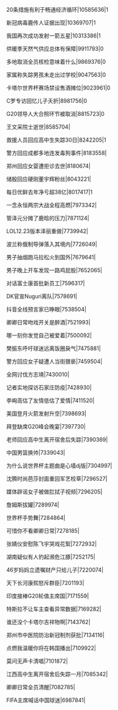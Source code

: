 20条措施有利于畅通经济循环|10585636|1

新冠病毒鹿传人证据出现|10369707|1

我国再次成功发射一箭五星|10313386|1

供暖季天然气供应总体有保障|9911793|0

多地取消全员核检意味着什么|9869376|0

家属称失踪男孩未走出过学校|9047563|0

卡塔尔世界杯赛场禁设售酒摊位|9023961|0

C罗专访回忆儿子夭折|8981756|0

G20领导人大合照环节被取消|8815723|0

王文采院士逝世|8585704|

救援人员回应高中生失踪30日|8242205|1

警方回应成都多地连发毒狗事件|8183558|

郑州回应女婴遭拒诊去世|8180674|

储殷回应硬刚董宇辉粉丝|8043221|

每日优鲜去年净亏超38亿|8017417|1

一念永恒两宗大战全程高燃|7973342|

管泽元分摊了鹿晗的压力|7871124|

LOL12.23版本泽丽重做|7739942|

波兰称俄制导弹落入其境内|7726049|

男子抽烟跑马拉松火到国外|7679641|

男子晚上开车发现一路鸡屁股|7652065|

对话富士康首批新员工|7596317|

DK官宣Nuguri离队|7578691|

抖音全线预言家已睁眼|7538504|

卿卿日常吻戏开关是醉酒|7521993|

哪一刻你发觉自己被爱着|7500092|

樊振东呼吁球迷远离饭圈戾气|7475881|

警方回应女子疑遭人当街猥亵|7459504|

全网讨伐方志靖|7430010|

记者实地探访石家庄防疫|7428930|

李峋高估了友情低估了爱情|7411520|

美国登月火箭发射升空|7398693|

拜登缺席G20峰会晚宴|7397730|

老师回应高中生离开宿舍后失踪|7390369|

中国男篮换帅|7339043|

为什么说世界杯主题曲是心墙dj版|7304997|

沈腾时尚芭莎封面重回军艺校草|7296527|

媒体辟谣女子被做肛拭子视频|7296205|

詹姆斯拔罐|7289974|

世界杯手势舞|7284864|

可惜你不看卿卿日常|7278185|

张婧仪安慰陈飞宇哭戏花絮|7272932|

湖南疑似有人钓起濒危江豚|7252175|

46岁妈妈立遗嘱财产只给儿子|7220074|

天下长河康熙怒斥群臣|7201193|

印度接棒G20轮值主席国|7171559|

特斯拉不让车主查看异常数据|7169282|

谁还没个卡塔尔吉祥物啊|7143762|

郑州市中医院防治新冠制剂获批|7134116|

点燃我温暖你将在韩国播出|7109922|

莫问无声卡清唱|7101872|

江西高中生离开宿舍后失踪一月|7085342|

卿卿日常全员清醒|7082785|

FIFA主席喊话中国球迷|6987841|

